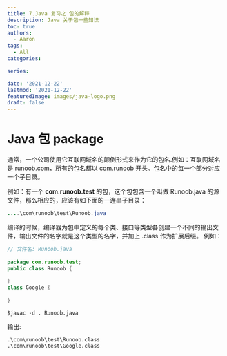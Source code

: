 ```yaml
---
title: 7.Java 复习之 包的解释
description: Java 关于包一些知识
toc: true
authors:
  - Aaron
tags:
  - All
categories:

series:

date: '2021-12-22'
lastmod: '2021-12-22'
featuredImage: images/java-logo.png
draft: false
---
```


# Java 包 package

通常，一个公司使用它互联网域名的颠倒形式来作为它的包名.例如：互联网域名是 runoob.com，所有的包名都以 com.runoob 开头。包名中的每一个部分对应一个子目录。

例如：有一个 **com.runoob.test** 的包，这个包包含一个叫做 Runoob.java 的源文件，那么相应的，应该有如下面的一连串子目录：

```java
....\com\runoob\test\Runoob.java
```

编译的时候，编译器为包中定义的每个类、接口等类型各创建一个不同的输出文件，输出文件的名字就是这个类型的名字，并加上 .class 作为扩展后缀。 例如：

```java
// 文件名: Runoob.java
 
package com.runoob.test;
public class Runoob {
      
}
class Google {
      
}
```

```shell
$javac -d . Runoob.java
```

输出:

```shell
.\com\runoob\test\Runoob.class
.\com\runoob\test\Google.class
```

